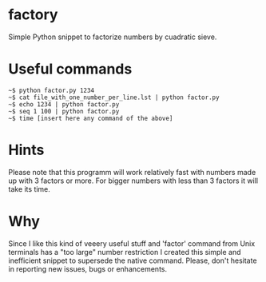 # factory
Simple Python snippet to factorize numbers by cuadratic sieve.

# Useful commands

```
~$ python factor.py 1234
~$ cat file_with_one_number_per_line.lst | python factor.py
~$ echo 1234 | python factor.py
~$ seq 1 100 | python factor.py
~$ time [insert here any command of the above]
```
# Hints

Please note that this programm will work relatively fast with numbers 
made up with 3 factors or more. For bigger numbers with less than 3 factors
it will take its time.

# Why

Since I like this kind of veeery useful stuff and 'factor' command from Unix
terminals has a "too large" number restriction I created this simple and 
inefficient snippet to supersede the native command. Please, don't hesitate in
reporting new issues, bugs or enhancements.
